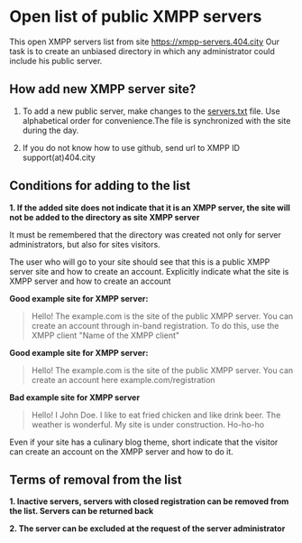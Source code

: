 # Open list of public XMPP servers

This open XMPP servers list from site https://xmpp-servers.404.city 
Our task is to create an unbiased directory in which any administrator could include his public server.


## How add new XMPP server site?

1) To add a new public server, make changes to the [servers.txt](https://github.com/E-404/xmpp-servers/blob/master/servers.txt) file.  Use alphabetical order for convenience.The file is synchronized with the site during the day.

2) If you do not know how to use github, send url to XMPP ID support(at)404.city 


## Conditions for adding to the list
**1. If the added site does not indicate that it is an XMPP server, the site will not be added to the directory as site XMPP server**

It must be remembered that the directory was created not only for server administrators, but also for sites visitors.

The user who will go to your site should see that this is a public XMPP server site and how to create an account. Explicitly indicate what the site is XMPP server and how to create an account

**Good example site for XMPP server:**

>Hello! The example.com is the site of the public  XMPP server. You can create an account through in-band registration. To do this, use the XMPP client "Name of the XMPP client"

**Good example site for XMPP server:**

>Hello! The example.com is the site of the public XMPP server. You can create an account here example.com/registration

**Bad example site for XMPP server**
>Hello! I John Doe.  I like to eat fried chicken and like drink beer. The weather is wonderful. My site is under construction. Ho-ho-ho

Even if your site has a culinary blog theme, short indicate that the visitor can create an account on the XMPP server and how to do it.
 

## Terms of removal from the list

**1. Inactive servers, servers with closed registration can be removed from the list. Servers can be returned back**

**2. The server can be excluded at the request of the server administrator**
